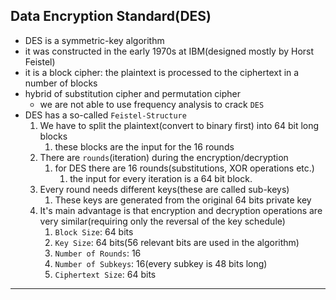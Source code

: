 ## Data Encryption Standard(DES)
- DES is a symmetric-key algorithm
- it was constructed in the early 1970s at IBM(designed mostly by Horst Feistel)
- it is a block cipher: the plaintext is processed to the ciphertext in a number of blocks
- hybrid of substitution cipher and permutation cipher
  - we are not able to use frequency analysis to crack `DES`
- DES has a so-called `Feistel-Structure`
  1. We have to split the plaintext(convert to binary first) into 64 bit long blocks
     1. these blocks are the input for the 16 rounds
  2. There are `rounds`(iteration) during the encryption/decryption
     1. for DES there are 16 rounds(substitutions, XOR operations etc.)
        1. the input for every iteration is a 64 bit block.
  3. Every round needs different keys(these are called sub-keys)
     1. These keys are generated from the original 64 bits private key
  4. It's main advantage is that encryption and decryption operations are very similar(requiring only the reversal of the key schedule)
     1. `Block Size`: 64 bits
     2. `Key Size`: 64 bits(56 relevant bits are used in the algorithm)
     3. `Number of Rounds`: 16
     4. `Number of Subkeys`: 16(every subkey is 48 bits long)
     5. `Ciphertext Size`: 64 bits
---